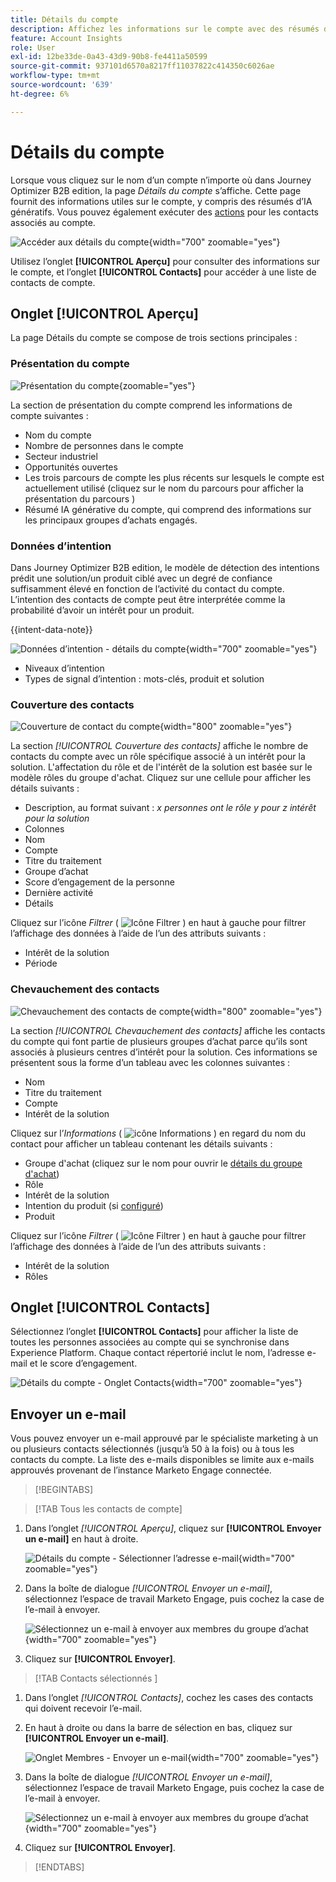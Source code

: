 ```yaml
---
title: Détails du compte
description: Affichez les informations sur le compte avec des résumés d’IA, la détection d’intention, l’analyse de couverture des contacts et les communications par e-mail dans Journey Optimizer B2B edition.
feature: Account Insights
role: User
exl-id: 12be33de-0a43-43d9-90b8-fe4411a50599
source-git-commit: 937101d6570a8217ff11037822c414350c6026ae
workflow-type: tm+mt
source-wordcount: '639'
ht-degree: 6%

---
```


# Détails du compte

Lorsque vous cliquez sur le nom d’un compte n’importe où dans Journey Optimizer B2B edition, la page _Détails du compte_ s’affiche. Cette page fournit des informations utiles sur le compte, y compris des résumés d’IA génératifs. Vous pouvez également exécuter des [actions](#account-actions) pour les contacts associés au compte.

![Accéder aux détails du compte](./assets/account-details.png){width="700" zoomable="yes"}

Utilisez l’onglet **[!UICONTROL Aperçu]** pour consulter des informations sur le compte, et l’onglet **[!UICONTROL Contacts]** pour accéder à une liste de contacts de compte.

## Onglet [!UICONTROL Aperçu]

La page Détails du compte se compose de trois sections principales :

### Présentation du compte

![Présentation du compte](./assets/details-page-account-overview.png){zoomable="yes"}

La section de présentation du compte comprend les informations de compte suivantes :

* Nom du compte
* Nombre de personnes dans le compte
* Secteur industriel
* Opportunités ouvertes
* Les trois parcours de compte les plus récents sur lesquels le compte est actuellement utilisé (cliquez sur le nom du parcours pour afficher la présentation du parcours [](../journeys/journey-overview.md))
* Résumé IA générative du compte, qui comprend des informations sur les principaux groupes d’achats engagés.

### Données d’intention

Dans Journey Optimizer B2B edition, le modèle de détection des intentions prédit une solution/un produit ciblé avec un degré de confiance suffisamment élevé en fonction de l’activité du contact du compte. L’intention des contacts de compte peut être interprétée comme la probabilité d’avoir un intérêt pour un produit.

{{intent-data-note}}

![Données d’intention - détails du compte](./assets/intent-data-panel.png){width="700" zoomable="yes"}

* Niveaux d’intention
* Types de signal d’intention : mots-clés, produit et solution


### Couverture des contacts

![Couverture de contact du compte](./assets/details-page-contact-coverage.png){width="800" zoomable="yes"}

La section _[!UICONTROL Couverture des contacts]_ affiche le nombre de contacts du compte avec un rôle spécifique associé à un intérêt pour la solution. L&#39;affectation du rôle et de l&#39;intérêt de la solution est basée sur le modèle rôles du groupe d&#39;achat. Cliquez sur une cellule pour afficher les détails suivants :

* Description, au format suivant : _x personnes ont le rôle y pour z intérêt pour la solution_
* Colonnes
* Nom
* Compte
* Titre du traitement
* Groupe d’achat
* Score d’engagement de la personne
* Dernière activité
* Détails

Cliquez sur l’icône _Filtrer_ ( ![Icône Filtrer](../assets/do-not-localize/icon-filter.svg) ) en haut à gauche pour filtrer l’affichage des données à l’aide de l’un des attributs suivants :

* Intérêt de la solution
* Période

### Chevauchement des contacts

![Chevauchement des contacts de compte](./assets/details-page-contact-overlap.png){width="800" zoomable="yes"}

La section _[!UICONTROL Chevauchement des contacts]_ affiche les contacts du compte qui font partie de plusieurs groupes d’achat parce qu’ils sont associés à plusieurs centres d’intérêt pour la solution. Ces informations se présentent sous la forme d’un tableau avec les colonnes suivantes :

* Nom
* Titre du traitement
* Compte
* Intérêt de la solution

Cliquez sur l’_Informations_ ( ![icône Informations](../assets/do-not-localize/icon-info.svg) ) en regard du nom du contact pour afficher un tableau contenant les détails suivants :

* Groupe d&#39;achat (cliquez sur le nom pour ouvrir le [détails du groupe d&#39;achat](../buying-groups/buying-group-details.md))
* Rôle
* Intérêt de la solution
* Intention du produit (si [configuré](../admin/intent-data.md))
* Produit

Cliquez sur l’icône _Filtrer_ ( ![Icône Filtrer](../assets/do-not-localize/icon-filter.svg) ) en haut à gauche pour filtrer l’affichage des données à l’aide de l’un des attributs suivants :

* Intérêt de la solution
* Rôles

## Onglet [!UICONTROL Contacts]

Sélectionnez l’onglet **[!UICONTROL Contacts]** pour afficher la liste de toutes les personnes associées au compte qui se synchronise dans Experience Platform. Chaque contact répertorié inclut le nom, l’adresse e-mail et le score d’engagement.

![Détails du compte - Onglet Contacts](./assets/account-details-contacts-tab.png){width="700" zoomable="yes"}

## Envoyer un e-mail

Vous pouvez envoyer un e-mail approuvé par le spécialiste marketing à un ou plusieurs contacts sélectionnés (jusqu’à 50 à la fois) ou à tous les contacts du compte. La liste des e-mails disponibles se limite aux e-mails approuvés provenant de l’instance Marketo Engage connectée.

>[!BEGINTABS]

>[!TAB Tous les contacts de compte]

1. Dans l’onglet _[!UICONTROL Aperçu]_, cliquez sur **[!UICONTROL Envoyer un e-mail]** en haut à droite.

   ![Détails du compte - Sélectionner l’adresse e-mail](../accounts/assets/account-details-send-email.png){width="700" zoomable="yes"}

1. Dans la boîte de dialogue _[!UICONTROL Envoyer un e-mail]_, sélectionnez l’espace de travail Marketo Engage, puis cochez la case de l’e-mail à envoyer.

   ![Sélectionnez un e-mail à envoyer aux membres du groupe d’achat](../accounts/assets/account-details-send-email-dialog.png){width="700" zoomable="yes"}

1. Cliquez sur **[!UICONTROL Envoyer]**.

>[!TAB Contacts sélectionnés ]

1. Dans l’onglet _[!UICONTROL Contacts]_, cochez les cases des contacts qui doivent recevoir l’e-mail.

1. En haut à droite ou dans la barre de sélection en bas, cliquez sur **[!UICONTROL Envoyer un e-mail]**.

   ![Onglet Membres - Envoyer un e-mail](../accounts/assets/account-details-send-email-selections.png){width="700" zoomable="yes"}

1. Dans la boîte de dialogue _[!UICONTROL Envoyer un e-mail]_, sélectionnez l’espace de travail Marketo Engage, puis cochez la case de l’e-mail à envoyer.

   ![Sélectionnez un e-mail à envoyer aux membres du groupe d’achat](../accounts/assets/account-details-send-email-dialog.png){width="700" zoomable="yes"}

1. Cliquez sur **[!UICONTROL Envoyer]**.

>[!ENDTABS]
